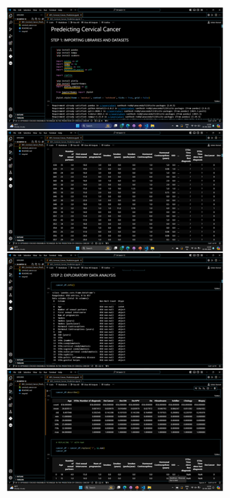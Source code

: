 ![alt text](<Screenshot 2024-06-21 122631.png>) ![alt text](<Screenshot 2024-06-21 122929.png>) ![alt text](<Screenshot 2024-06-21 123022.png>) ![alt text](<Screenshot 2024-06-21 123245.png>)